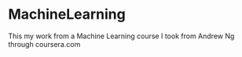 # MachineLearning
This my work from a Machine Learning course I took from Andrew Ng through coursera.com
